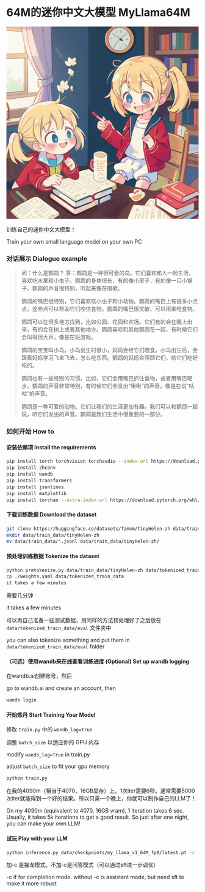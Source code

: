 # 64M的迷你中文大模型 MyLlama64M

![](README.files/image.png)

训练自己的迷你中文大模型！

Train your own small language model on your own PC

### 对话展示 Dialogue example

> 问：什么是鹦鹉？
> 答：鹦鹉是一种很可爱的鸟。它们喜欢和人一起生活，喜欢吃水果和小虫子。鹦鹉的身体很长，有的像小房子，有的像一只小猴子。鹦鹉的声音很特别，听起来像在唱歌。
> 
> 鹦鹉的嘴巴很特别，它们喜欢吃小虫子和小动物。鹦鹉的嘴巴上有很多小点点，这些点可以帮助它们咬住食物。鹦鹉的嘴巴很灵敏，可以用来吃食物。
> 
> 鹦鹉可以在很多地方找到，比如公园、花园和农场。它们有的会在晚上出来，有的会在树上或者其他地方。鹦鹉喜欢和其他鹦鹉在一起，有时候它们会叫得很大声，像是在玩游戏。
> 
> 鹦鹉的宝宝叫小鸟。小鸟出生时很小，妈妈会给它们喂食。小鸟出生后，会跟着妈妈学习飞来飞去，怎么吃东西。鹦鹉的妈妈会照顾它们，给它们吃好吃的。
> 
> 鹦鹉也有一些特别的习惯。比如，它们会用嘴巴抓住食物，或者用嘴巴喝水。鹦鹉的声音非常特别，有时候它们会发出“啾啾”的声音，像是在说“咕咕”的声音。
> 
> 鹦鹉是一种可爱的动物。它们让我们的生活更加有趣。我们可以和鹦鹉一起玩，听它们发出的声音。鹦鹉是我们生活中很重要的一部分。

### 如何开始 How to 

####  安装依赖项 Install the requirements 

```bash
pip install torch torchvision torchaudio --index-url https://download.pytorch.org/whl/cu126
pip install zhconv
pip install wandb
pip install transformers
pip install jsonlines
pip install matplotlib
pip install torchao --extra-index-url https://download.pytorch.org/whl/cu124
```

#### 下载训练数据 Download the dataset 

```bash
git clone https://huggingface.co/datasets/fzmnm/TinyHelen-zh data/train_data
mkdir data/train_data/tinyHelen-zh
mv data/train_data/*.jsonl data/train_data/tinyHelen-zh/
```

#### 预处理训练数据 Tokenize the dataset 

```bash
python pretokenize.py data/train_data/tinyHelen-zh data/tokenized_train_data/tinyHelen-zh
cp ./weights.yaml data/tokenized_train_data
it takes a few minutes
```

需要几分钟

it takes a few minutes

可以再自己准备一些测试数据，用同样的方法预处理好了之后放在 `data/tokenized_train_data/eval` 文件夹中

you can also tokenize something and put them in `data/tokenized_train_data/eval` folder

#### （可选）使用wandb来在线查看训练进度 (Optional) Set up wandb logging 

在wandb.ai创建账号，然后

go to wandb.ai and create an account, then

```bash
wandb login
```

#### 开始炼丹 Start Training Your Model

修改 `train.py` 中的 `wandb_log=True`

调整 `batch_size` 以适应你的 GPU 内存

modify `wandb_log=True` in train.py

adjust `batch_size` to fit your gpu memory

```bash
python train.py
```

在我的4090m（相当于4070，16GB显存）上，1次iter需要6秒。通常需要5000次iter就能得到一个好的结果。所以只需一个晚上，你就可以制作自己的LLM了！

On my 4090m (equivalent to 4070, 16GB vram), 1 iteration takes 6 sec. Usually, it takes 5k iterations to get a good result. So just after one night, you can make your own LLM!

#### 试玩 Play with your LLM
```bash
python inference.py data/checkpoints/my_llama_v1_64M_fp8/latest.pt -c
```

加-c 是接龙模式。不加-c是问答模式（可以通过sft进一步调优）

-c if for completion mode. without -c is assistant mode, but need sft to make it more robust
